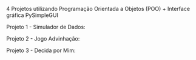 4 Projetos utilizando Programação Orientada a Objetos (POO) + Interface gráfica PySimpleGUI

Projeto 1 - Simulador de Dados: 




Projeto 2 - Jogo Advinhação:



Projeto 3 - Decida por Mim:

